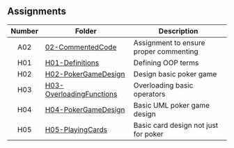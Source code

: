## Assignments

| Number | Folder | Description |
| :----: | ------ | ----------- |
|     A02   |    [02-CommentedCode](https://github.com/JefReeve/2143-OOP-Reeve/tree/master/Assignments/02-CommentedCode)    |      Assignment to ensure proper commenting       |
| H01 | [H01-Definitions](https://github.com/JefReeve/2143-OOP-Reeve/tree/master/Assignments/H01) | Defining OOP terms |
| H02 | [H02-PokerGameDesign](https://github.com/JefReeve/2143-OOP-Reeve/tree/master/Assignments/H02) | Design basic poker game |
| H03 | [H03-OverloadingFunctions](https://github.com/JefReeve/2143-OOP-Reeve/tree/master/Assignments/H03) | Overloading basic operators |
| H04 | [H04-PokerGameDesign](https://github.com/JefReeve/2143-OOP-Reeve/tree/master/Assignments/H04) | Basic UML poker game design |
| H05 | [H05-PlayingCards](https://github.com/JefReeve/2143-OOP-Reeve/blob/master/Assignments/H05/PlayingCard.hpp) | Basic card design not just for poker |
